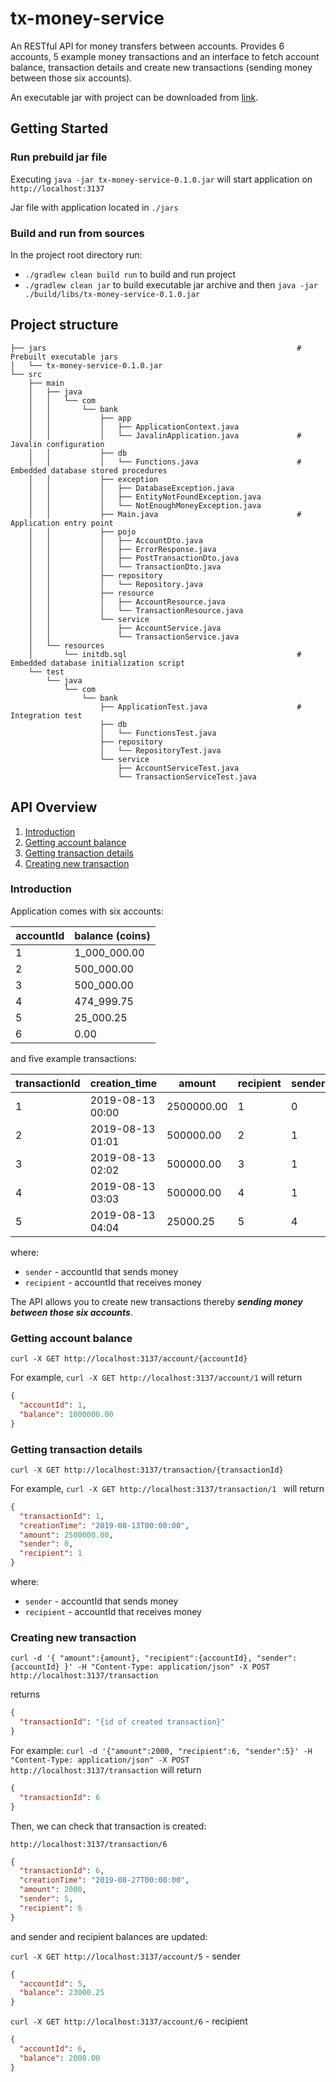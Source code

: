 # tx-money-service 

An RESTful API for money transfers between accounts. 
Provides 6 accounts, 5 example money transactions 
and an interface to fetch account balance, transaction details and create new transactions 
(sending money between those six accounts).

An executable jar with project can be downloaded from [link](https://github.com/Fedor-Bystrov/tx-money-service/raw/master/jars/tx-money-service-0.1.0.jar).

## Getting Started

### Run prebuild jar file

Executing `java -jar tx-money-service-0.1.0.jar` will start application on `http://localhost:3137`

Jar file with application located in `./jars`

### Build and run from sources

In the project root directory run:
 - `./gradlew clean build run` to build and run project
 - `./gradlew clean jar` to build executable jar archive and then `java -jar ./build/libs/tx-money-service-0.1.0.jar`

## Project structure

```
├── jars                                                        # Prebuilt executable jars 
│   └── tx-money-service-0.1.0.jar
└── src
    ├── main
    │   ├── java
    │   │   └── com
    │   │       └── bank
    │   │           ├── app
    │   │           │   ├── ApplicationContext.java             
    │   │           │   └── JavalinApplication.java             # Javalin configuration  
    │   │           ├── db
    │   │           │   └── Functions.java                      # Embedded database stored procedures
    │   │           ├── exception
    │   │           │   ├── DatabaseException.java
    │   │           │   ├── EntityNotFoundException.java
    │   │           │   └── NotEnoughMoneyException.java
    │   │           ├── Main.java                               # Application entry point
    │   │           ├── pojo
    │   │           │   ├── AccountDto.java
    │   │           │   ├── ErrorResponse.java
    │   │           │   ├── PostTransactionDto.java
    │   │           │   └── TransactionDto.java
    │   │           ├── repository
    │   │           │   └── Repository.java
    │   │           ├── resource
    │   │           │   ├── AccountResource.java
    │   │           │   └── TransactionResource.java
    │   │           └── service
    │   │               ├── AccountService.java
    │   │               └── TransactionService.java
    │   └── resources
    │       └── initdb.sql                                      # Embedded database initialization script                               
    └── test
        └── java
            └── com
                └── bank
                    ├── ApplicationTest.java                    # Integration test
                    ├── db
                    │   └── FunctionsTest.java
                    ├── repository
                    │   └── RepositoryTest.java
                    └── service
                        ├── AccountServiceTest.java
                        └── TransactionServiceTest.java

```

## API Overview

1. [Introduction](#Introduction)
2. [Getting account balance](#getting-account-balance)
3. [Getting transaction details](#getting-transaction-details)
4. [Creating new transaction](#creating-new-transaction)

### Introduction

Application comes with six accounts:

| accountId | balance (coins) |
|-----------|---------|
|1|1_000_000.00|
|2|500_000.00|
|3|500_000.00|
|4|474_999.75|
|5|25_000.25|
|6|0.00|

and five example transactions:

| transactionId | creation_time | amount | recipient | sender|
|---------------|---------------|--------|-----------|-------|
|1|2019-08-13 00:00|2500000.00|1|0|
|2|2019-08-13 01:01|500000.00|2|1|
|3|2019-08-13 02:02|500000.00|3|1|
|4|2019-08-13 03:03|500000.00|4|1|
|5|2019-08-13 04:04|25000.25|5|4|

where: 
- `sender` -  accountId that sends money
- `recipient` - accountId that receives money

The API allows you to create new transactions thereby _**sending money between those six accounts**_.

### Getting account balance

`curl -X GET http://localhost:3137/account/{accountId}`

For example, `curl -X GET http://localhost:3137/account/1` will return
```json
{
  "accountId": 1,
  "balance": 1000000.00
}
```

### Getting transaction details

`curl -X GET http://localhost:3137/transaction/{transactionId}`

For example, `curl -X GET http://localhost:3137/transaction/1 ` will return
```json
{
  "transactionId": 1,
  "creationTime": "2019-08-13T00:00:00",
  "amount": 2500000.00,
  "sender": 0,
  "recipient": 1
}
```
where: 
- `sender` -  accountId that sends money
- `recipient` - accountId that receives money

### Creating new transaction

`curl -d '{ "amount":{amount}, "recipient":{accountId}, "sender":{accountId} }' -H "Content-Type: application/json" -X POST http://localhost:3137/transaction`

returns
```json
{
  "transactionId": "{id of created transaction}"
}
```

For example: 
`curl -d '{"amount":2000, "recipient":6, "sender":5}' -H "Content-Type: application/json" -X POST http://localhost:3137/transaction`
will return 
```json
{
  "transactionId": 6
}
```

Then, we can check that transaction is created:

`http://localhost:3137/transaction/6`
```json
{
  "transactionId": 6,
  "creationTime": "2019-08-27T00:00:00",
  "amount": 2000,
  "sender": 5,
  "recipient": 6
}
```


and sender and recipient balances are updated:

`curl -X GET http://localhost:3137/account/5` - sender
```json
{
  "accountId": 5,
  "balance": 23000.25
}
```

`curl -X GET http://localhost:3137/account/6` - recipient
```json
{
  "accountId": 6,
  "balance": 2000.00
}
```
